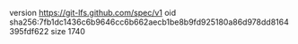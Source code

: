 version https://git-lfs.github.com/spec/v1
oid sha256:7fb1dc1436c6b9646cc6b662aecb1be8b9fd925180a86d978dd8164395fdf622
size 1740
